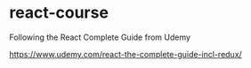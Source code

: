 # react-course
Following the React Complete Guide from Udemy

https://www.udemy.com/react-the-complete-guide-incl-redux/
